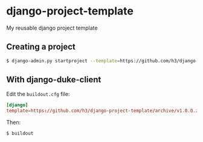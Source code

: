 django-project-template
=======================

My reusable django project template


Creating a project
------------------

```bash
$ django-admin.py startproject --template=https://github.com/h3/django-project-template/archive/v1.0.0.zip --extension=py,md myproject
```

With django-duke-client
-----------------------

Edit the `buildout.cfg` file:


```conf
[django]
template=https://github.com/h3/django-project-template/archive/v1.0.0.zip
```

Then:

```bash
$ buildout
```
